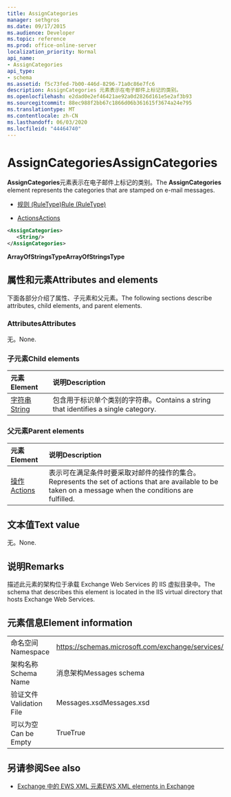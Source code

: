 ```yaml
---
title: AssignCategories
manager: sethgros
ms.date: 09/17/2015
ms.audience: Developer
ms.topic: reference
ms.prod: office-online-server
localization_priority: Normal
api_name:
- AssignCategories
api_type:
- schema
ms.assetid: f5c73fed-7b00-446d-8296-71a0c86e7fc6
description: AssignCategories 元素表示在电子邮件上标记的类别。
ms.openlocfilehash: e2dad0e2ef46421ae92a0d2826d161e5e2af3b93
ms.sourcegitcommit: 88ec988f2bb67c1866d06b361615f3674a24e795
ms.translationtype: MT
ms.contentlocale: zh-CN
ms.lasthandoff: 06/03/2020
ms.locfileid: "44464740"
---
```

# <a name="assigncategories"></a><span data-ttu-id="0bc2e-103">AssignCategories</span><span class="sxs-lookup"><span data-stu-id="0bc2e-103">AssignCategories</span></span>

<span data-ttu-id="0bc2e-104">**AssignCategories**元素表示在电子邮件上标记的类别。</span><span class="sxs-lookup"><span data-stu-id="0bc2e-104">The **AssignCategories** element represents the categories that are stamped on e-mail messages.</span></span> 
  
- [<span data-ttu-id="0bc2e-105">规则 (RuleType)</span><span class="sxs-lookup"><span data-stu-id="0bc2e-105">Rule (RuleType)</span></span>](rule-ruletype.md)
  
- [<span data-ttu-id="0bc2e-106">Actions</span><span class="sxs-lookup"><span data-stu-id="0bc2e-106">Actions</span></span>](actions.md)
  
```XML
<AssignCategories>
   <String/>
</AssignCategories>
```

 <span data-ttu-id="0bc2e-107">**ArrayOfStringsType**</span><span class="sxs-lookup"><span data-stu-id="0bc2e-107">**ArrayOfStringsType**</span></span>
## <a name="attributes-and-elements"></a><span data-ttu-id="0bc2e-108">属性和元素</span><span class="sxs-lookup"><span data-stu-id="0bc2e-108">Attributes and elements</span></span>

<span data-ttu-id="0bc2e-109">下面各部分介绍了属性、子元素和父元素。</span><span class="sxs-lookup"><span data-stu-id="0bc2e-109">The following sections describe attributes, child elements, and parent elements.</span></span>
  
### <a name="attributes"></a><span data-ttu-id="0bc2e-110">Attributes</span><span class="sxs-lookup"><span data-stu-id="0bc2e-110">Attributes</span></span>

<span data-ttu-id="0bc2e-111">无。</span><span class="sxs-lookup"><span data-stu-id="0bc2e-111">None.</span></span>
  
### <a name="child-elements"></a><span data-ttu-id="0bc2e-112">子元素</span><span class="sxs-lookup"><span data-stu-id="0bc2e-112">Child elements</span></span>

|<span data-ttu-id="0bc2e-113">**元素**</span><span class="sxs-lookup"><span data-stu-id="0bc2e-113">**Element**</span></span>|<span data-ttu-id="0bc2e-114">**说明**</span><span class="sxs-lookup"><span data-stu-id="0bc2e-114">**Description**</span></span>|
|:-----|:-----|
|[<span data-ttu-id="0bc2e-115">字符串</span><span class="sxs-lookup"><span data-stu-id="0bc2e-115">String</span></span>](string.md) <br/> |<span data-ttu-id="0bc2e-116">包含用于标识单个类别的字符串。</span><span class="sxs-lookup"><span data-stu-id="0bc2e-116">Contains a string that identifies a single category.</span></span>  <br/> |
   
### <a name="parent-elements"></a><span data-ttu-id="0bc2e-117">父元素</span><span class="sxs-lookup"><span data-stu-id="0bc2e-117">Parent elements</span></span>

|<span data-ttu-id="0bc2e-118">**元素**</span><span class="sxs-lookup"><span data-stu-id="0bc2e-118">**Element**</span></span>|<span data-ttu-id="0bc2e-119">**说明**</span><span class="sxs-lookup"><span data-stu-id="0bc2e-119">**Description**</span></span>|
|:-----|:-----|
|[<span data-ttu-id="0bc2e-120">操作</span><span class="sxs-lookup"><span data-stu-id="0bc2e-120">Actions</span></span>](actions.md) <br/> |<span data-ttu-id="0bc2e-121">表示可在满足条件时要采取对邮件的操作的集合。</span><span class="sxs-lookup"><span data-stu-id="0bc2e-121">Represents the set of actions that are available to be taken on a message when the conditions are fulfilled.</span></span>  <br/> |
   
## <a name="text-value"></a><span data-ttu-id="0bc2e-122">文本值</span><span class="sxs-lookup"><span data-stu-id="0bc2e-122">Text value</span></span>

<span data-ttu-id="0bc2e-123">无。</span><span class="sxs-lookup"><span data-stu-id="0bc2e-123">None.</span></span>
  
## <a name="remarks"></a><span data-ttu-id="0bc2e-124">说明</span><span class="sxs-lookup"><span data-stu-id="0bc2e-124">Remarks</span></span>

<span data-ttu-id="0bc2e-125">描述此元素的架构位于承载 Exchange Web Services 的 IIS 虚拟目录中。</span><span class="sxs-lookup"><span data-stu-id="0bc2e-125">The schema that describes this element is located in the IIS virtual directory that hosts Exchange Web Services.</span></span>
  
## <a name="element-information"></a><span data-ttu-id="0bc2e-126">元素信息</span><span class="sxs-lookup"><span data-stu-id="0bc2e-126">Element information</span></span>

|||
|:-----|:-----|
|<span data-ttu-id="0bc2e-127">命名空间</span><span class="sxs-lookup"><span data-stu-id="0bc2e-127">Namespace</span></span>  <br/> |https://schemas.microsoft.com/exchange/services/2006/messages  <br/> |
|<span data-ttu-id="0bc2e-128">架构名称</span><span class="sxs-lookup"><span data-stu-id="0bc2e-128">Schema Name</span></span>  <br/> |<span data-ttu-id="0bc2e-129">消息架构</span><span class="sxs-lookup"><span data-stu-id="0bc2e-129">Messages schema</span></span>  <br/> |
|<span data-ttu-id="0bc2e-130">验证文件</span><span class="sxs-lookup"><span data-stu-id="0bc2e-130">Validation File</span></span>  <br/> |<span data-ttu-id="0bc2e-131">Messages.xsd</span><span class="sxs-lookup"><span data-stu-id="0bc2e-131">Messages.xsd</span></span>  <br/> |
|<span data-ttu-id="0bc2e-132">可以为空</span><span class="sxs-lookup"><span data-stu-id="0bc2e-132">Can be Empty</span></span>  <br/> |<span data-ttu-id="0bc2e-133">True</span><span class="sxs-lookup"><span data-stu-id="0bc2e-133">True</span></span>  <br/> |
   
## <a name="see-also"></a><span data-ttu-id="0bc2e-134">另请参阅</span><span class="sxs-lookup"><span data-stu-id="0bc2e-134">See also</span></span>

- [<span data-ttu-id="0bc2e-135">Exchange 中的 EWS XML 元素</span><span class="sxs-lookup"><span data-stu-id="0bc2e-135">EWS XML elements in Exchange</span></span>](ews-xml-elements-in-exchange.md)

